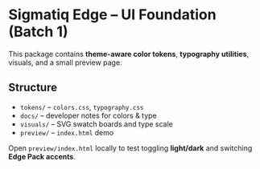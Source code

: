 # Sigmatiq Edge – UI Foundation (Batch 1)

This package contains **theme-aware color tokens**, **typography utilities**, visuals, and a small preview page.

## Structure
- `tokens/` – `colors.css`, `typography.css`
- `docs/` – developer notes for colors & type
- `visuals/` – SVG swatch boards and type scale
- `preview/` – `index.html` demo

Open `preview/index.html` locally to test toggling **light/dark** and switching **Edge Pack accents**.